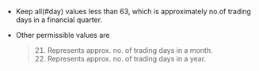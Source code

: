 - Keep all(#day) values less than 63, which is approximately no.of trading days in a financial quarter.

- Other permissible values are
    > 21. Represents approx. no. of trading days in a month.
    > 255. Represents approx. no. of trading days in a year.